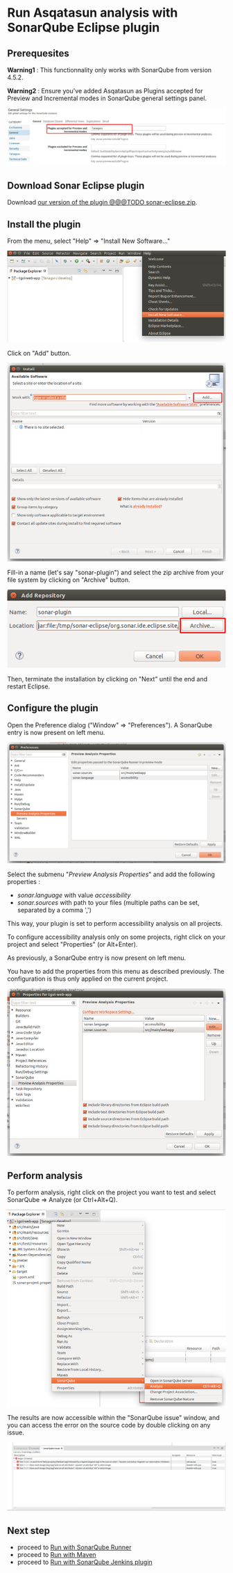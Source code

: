 # Run Asqatasun analysis with SonarQube Eclipse plugin

## Prerequesites

**Warning1** : This functionnality only works with SonarQube from version 4.5.2.

**Warning2** : Ensure you've added Asqatasun as Plugins accepted for Preview and Incremental modes in SonarQube general settings panel.

![](Images/screenshot_20150309_ASQATASUN_eclipse_set_accepted_plugin.png)

## Download Sonar Eclipse plugin

Download [our version of the plugin @@@TODO sonar-eclipse.zip](#).

## Install the plugin

From the menu, select "Help" => "Install New Software..."

![](Images/screenshot_20150309_ASQATASUN_eclipse_install_plugin1.png)

Click on "Add" button.

![](Images/screenshot_20150309_ASQATASUN_eclipse_install_plugin2.png)

Fill-in a name (let's say "sonar-plugin") and select the zip archive from your file system by clicking on "Archive" button.

![](Images/screenshot_20150309_ASQATASUN_eclipse_install_plugin3.png)

Then, terminate the installation by clicking on "Next" until the end and restart Eclipse.

## Configure the plugin

Open the Preference dialog ("Window" => "Preferences"). 
A SonarQube entry is now present on left menu.

![](Images/screenshot_20150309_ASQATASUN_eclipse_configure_plugin1.png)

Select the submenu "*Preview Analysis Properties*" and add the following properties  : 

* *sonar.language* with value *accessibility*
* *sonar.sources* with path to your files (multiple paths can be set, separated by a comma ',')

This way, your plugin is set to perform accessibility analysis on all projects.

To configure accessibility analysis only on some projects, right click on your project and select "Properties" (or Alt+Enter).

As previously, a SonarQube entry is now present on left menu.

You have to add the properties from this menu as described previously. The configuration is thus only applied on the current project.

![](Images/screenshot_20150309_ASQATASUN_eclipse_configure_plugin2.png)

## Perform analysis

To perform analysis, right click on the project you want to test and select SonarQube => Analyze (or Ctrl+Alt+Q).

![](Images/screenshot_20150309_ASQATASUN_eclipse_use_plugin1.png)

The results are now accessible within the "SonarQube issue" window, and you can access the error on the source code by double clicking on any issue.

![](Images/screenshot_20150309_ASQATASUN_eclipse_use_plugin2.png)

## Next step

* proceed to [Run with SonarQube Runner](run-with-sonar-runner.md)
* proceed to [Run with Maven](run-with-maven.md)
* proceed to [Run with SonarQube Jenkins plugin](run-with-jenkins.md)
